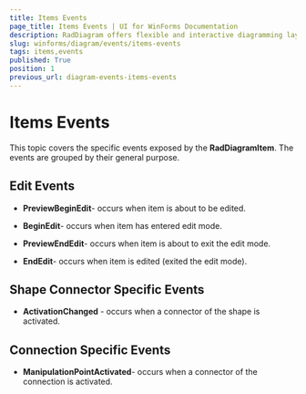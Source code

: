 ```yaml
---
title: Items Events
page_title: Items Events | UI for WinForms Documentation
description: RadDiagram offers flexible and interactive diagramming layouts for your rich data-visualization applications.
slug: winforms/diagram/events/items-events
tags: items,events
published: True
position: 1
previous_url: diagram-events-items-events
---
```


# Items Events

This topic covers the specific events exposed by the __RadDiagramItem__. The events are grouped by their general purpose.

## Edit Events

* __PreviewBeginEdit__- occurs when item is about to be edited.
            

* __BeginEdit__- occurs when item has entered edit mode.
            

* __PreviewEndEdit__- occurs when item is about to exit the edit mode.
            

* __EndEdit__- occurs when item is edited (exited the edit mode).
            

## Shape Connector Specific Events

* __ActivationChanged__ - occurs when a connector of the shape is activated.

## Connection Specific Events

* __ManipulationPointActivated__- occurs when a connector of the connection is activated.
            
